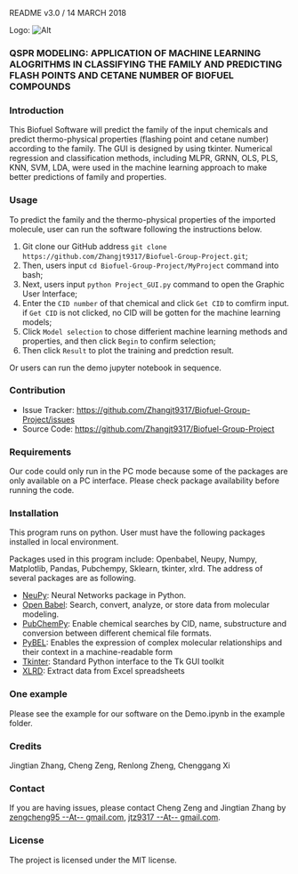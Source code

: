 README v3.0 / 14 MARCH 2018

Logo: ![Alt](MyProject/2.png "Team Logo")

### QSPR MODELING: APPLICATION OF MACHINE LEARNING ALOGRITHMS IN CLASSIFYING THE FAMILY AND PREDICTING FLASH POINTS AND CETANE NUMBER OF BIOFUEL COMPOUNDS

### Introduction

This Biofuel Software will predict the family of the input chemicals and predict thermo-physical properties (flashing point and cetane number) according to the family. The GUI is designed by using tkinter. Numerical regression and classification methods, including MLPR, GRNN, OLS, PLS, KNN, SVM, LDA, were used in the machine learning approach to make better predictions of family and properties.

### Usage

To predict the family and the thermo-physical properties  of the imported molecule, user can run the software following the instructions below.
1. Git clone our GitHub address `git clone https://github.com/Zhangjt9317/Biofuel-Group-Project.git`;
2. Then, users input `cd Biofuel-Group-Project/MyProject` command into bash;
3. Next, users input `python Project_GUI.py` command to open the Graphic User Interface;
4. Enter the `CID number` of that chemical and click `Get CID` to comfirm input. if `Get CID` is not clicked, no CID will be gotten for the machine learning models;
5. Click `Model selection` to chose differient machine learning methods and properties, and then click `Begin` to confirm selection;
6. Then click `Result` to plot the training and predction result.

Or users can run the demo jupyter notebook in sequence.

### Contribution

- Issue Tracker: https://github.com/Zhangjt9317/Biofuel-Group-Project/issues
- Source Code: https://github.com/Zhangjt9317/Biofuel-Group-Project

### Requirements

Our code could only run in the PC mode because some of the packages are only available on a PC interface. Please check package availability before running the code.

### Installation

This program runs on python. User must have the following packages installed in local environment.

Packages used in this program include:
Openbabel, Neupy, Numpy, Matplotlib, Pandas, Pubchempy, Sklearn, tkinter, xlrd. The address of several packages are as following. 

* [NeuPy](http://neupy.com/docs/tutorials.html#): Neural Networks package in Python.
* [Open Babel](http://openbabel.org/wiki/Main_Page): Search, convert, analyze, or store data from molecular modeling.
* [PubChemPy](https://pubchempy.readthedocs.io/en/latest/): Enable chemical searches by CID, name, substructure and conversion between different chemical file formats.
* [PyBEL](http://pybel.readthedocs.io/en/latest/): Enables the expression of complex molecular relationships and their context in a machine-readable form
* [Tkinter](https://docs.python.org/2/library/tkinter.html): Standard Python interface to the Tk GUI toolkit
* [XLRD](https://pypi.python.org/pypi/xlrd): Extract data from Excel spreadsheets

### One example

Please see the example for our software on the Demo.ipynb in the example folder.

### Credits

Jingtian Zhang, Cheng Zeng, Renlong Zheng, Chenggang Xi

### Contact

If you are having issues, please contact Cheng Zeng and Jingtian Zhang by [zengcheng95 --At-- gmail.com](mailto:zengcheng95@gmail.com), [jtz9317 --At-- gmail.com](mailto:jtz9317@gmail.com).

### License

The project is licensed under the MIT license.
